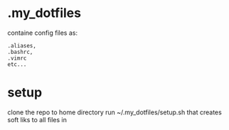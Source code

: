 # .my_dotfiles

containe config files as:

    .aliases,
    .bashrc,
    .vimrc
    etc...
    
# setup

clone the repo to home directory 
run ~/.my_dotfiles/setup.sh that creates soft liks to all files in 
 
